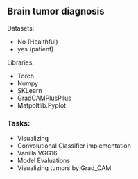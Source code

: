 ## Brain tumor diagnosis

Datasets:
- No (Healthful)
- yes (patient)

Libraries:
- Torch
- Numpy
- SKLearn
- GradCAMPlusPllus
- Matpoltlib.Pyplot

### Tasks:
- Visualizing
- Convolutional Classifier implementation
- Vanilla VGG16 
- Model Evaluations
- Visualizing tumors by Grad_CAM
